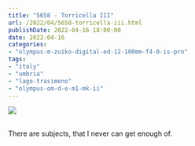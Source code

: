 ```yaml
---
title: "5658 - Torricella III"
url: /2022/04/5658-torricella-iii.html
publishDate: 2022-04-16 18:00:00
date: 2022-04-16
categories:
- "olympus-m-zuiko-digital-ed-12-100mm-f4-0-is-pro"
tags:
- "italy"
- "umbria"
- "lago-trasimeno"
- "olympus-om-d-e-m1-mk-ii"
---
```

<div class="container">
<div class="center"><a target="_blank" href="https://d25zfm9zpd7gm5.cloudfront.net/1200x1200/2019/20190904_152158_lr.jpg"><img class="webfeedsFeaturedVisual" src="https://d25zfm9zpd7gm5.cloudfront.net/0600x0600/2019/20190904_152158_lr.jpg" /></a></div>
</div>
<br />

There are subjects, that I never can get enough of.
